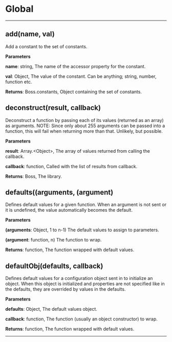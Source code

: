 Global
===





---

add(name, val) 
-----------------------------
Add a constant to the set of constants.

**Parameters**

**name**: string, The name of the accessor property for the constant.

**val**: Object, The value of the constant. Can be anything; string, number, function etc.

**Returns**: Boss.constants, Object containing the set of constants.

deconstruct(result, callback) 
-----------------------------
Deconstruct a function by passing each of its values (returned as an array) as arguments.
NOTE: Since only about 255 arguments can be passed into a function, this will fail when
      returning more than that. Unlikely, but possible.

**Parameters**

**result**: Array.&lt;Object&gt;, The array of values returned from calling the callback.

**callback**: function, Called with the list of results from callback.

**Returns**: Boss, The library.

defaults((arguments, (argument) 
-----------------------------
Defines default values for a given function. When an argument is not sent or it is undefined,
the value automatically becomes the default.

**Parameters**

**(arguments**: Object, 1 to n-1) The default values to assign to parameters.

**(argument**: function, n) The function to wrap.

**Returns**: function, The function wrapped with default values.

defaultObj(defaults, callback) 
-----------------------------
Defines default values for a configuration object sent in to initialize an object. When this
object is initialized and properties are not specified like in the defaults, they are
overrided by values in the defaults.

**Parameters**

**defaults**: Object, The default values object.

**callback**: function, The function (usually an object constructor) to wrap.

**Returns**: function, The function wrapped with default values.


---








